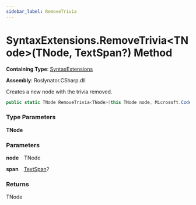 ```yaml
---
sidebar_label: RemoveTrivia
---
```


# SyntaxExtensions\.RemoveTrivia&lt;TNode&gt;\(TNode, TextSpan?\) Method

**Containing Type**: [SyntaxExtensions](../index.md)

**Assembly**: Roslynator\.CSharp\.dll

  
Creates a new node with the trivia removed\.

```csharp
public static TNode RemoveTrivia<TNode>(this TNode node, Microsoft.CodeAnalysis.Text.TextSpan? span = null) where TNode : Microsoft.CodeAnalysis.SyntaxNode
```

### Type Parameters

**TNode**

### Parameters

**node** &ensp; TNode

**span** &ensp; [TextSpan](https://docs.microsoft.com/en-us/dotnet/api/microsoft.codeanalysis.text.textspan)?

### Returns

TNode

